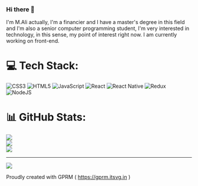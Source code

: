 ### Hi there 👋

I'm M.Ali actually, I'm a financier and I have a master's degree in this field and I'm also a senior computer programming student, I'm very interested in technology, in this sense, my point of interest right now. I am currently working on front-end.

# 💻 Tech Stack:
![CSS3](https://img.shields.io/badge/css3-%231572B6.svg?style=for-the-badge&logo=css3&logoColor=white) ![HTML5](https://img.shields.io/badge/html5-%23E34F26.svg?style=for-the-badge&logo=html5&logoColor=white) ![JavaScript](https://img.shields.io/badge/javascript-%23323330.svg?style=for-the-badge&logo=javascript&logoColor=%23F7DF1E) ![React](https://img.shields.io/badge/react-%2320232a.svg?style=for-the-badge&logo=react&logoColor=%2361DAFB) ![React Native](https://img.shields.io/badge/react_native-%2320232a.svg?style=for-the-badge&logo=react&logoColor=%2361DAFB) ![Redux](https://img.shields.io/badge/redux-%23593d88.svg?style=for-the-badge&logo=redux&logoColor=white) ![NodeJS](https://img.shields.io/badge/node.js-6DA55F?style=for-the-badge&logo=node.js&logoColor=white)
# 📊 GitHub Stats:
![](https://github-readme-stats.vercel.app/api?username=mantprk&theme=dark&hide_border=false&include_all_commits=false&count_private=false)<br/>
![](https://github-readme-streak-stats.herokuapp.com/?user=mantprk&theme=dark&hide_border=false)<br/>
![](https://github-readme-stats.vercel.app/api/top-langs/?username=mantprk&theme=dark&hide_border=false&include_all_commits=false&count_private=false&layout=compact)

---
[![](https://visitcount.itsvg.in/api?id=mantprk&icon=0&color=0)](https://visitcount.itsvg.in)

Proudly created with GPRM ( https://gprm.itsvg.in ) 
